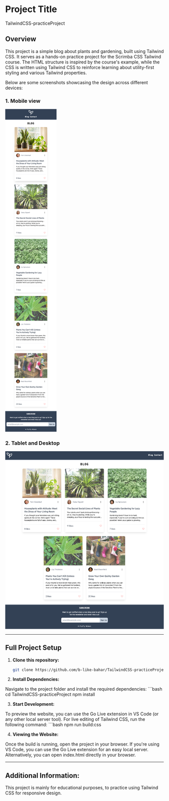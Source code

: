 # Project Title
TailwindCSS-practiceProject

## Overview

This project is a simple blog about plants and gardening, built using Tailwind CSS. It serves as a hands-on practice project for the Scrimba CSS Tailwind course. The HTML structure is inspired by the course's example, while the CSS is written using Tailwind CSS to reinforce learning about utility-first styling and various Tailwind properties.


Below are some screenshots showcasing the design across different devices:

### 1. Mobile view
![Home Page](./preview/blog-mobile-view.png)

### 2. Tablet and Desktop
![City Detail Page](./preview/blog-tablet-desktop-view.png)

---

## Full Project Setup 

1. **Clone this repository:**
      ```bash
   git clone https://github.com/b-like-bahar/TailwindCSS-practiceProject.git
   
2. **Install Dependencies:**


Navigate to the project folder and install the required dependencies:
      ```bash
   cd TailwindCSS-practiceProject
   npm install

3. **Start Development:**

To preview the website, you can use the Go Live extension in VS Code (or any other local server tool). For live editing of Tailwind CSS, run the following command:
      ```bash
   npm run build:css


4. **Viewing the Website:**

Once the build is running, open the project in your browser. If you're using VS Code, you can use the Go Live extension for an easy local server. Alternatively, you can open index.html directly in your browser.

---

## Additional Information:

This project is mainly for educational purposes, to practice using Tailwind CSS for responsive design.